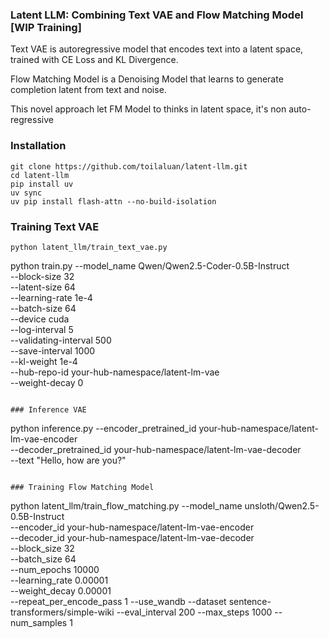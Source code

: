 ### Latent LLM: Combining Text VAE and Flow Matching Model [WIP Training]

Text VAE is autoregressive model that encodes text into a latent space, trained with CE Loss and KL Divergence.

Flow Matching Model is a Denoising Model that learns to generate completion latent from text and noise.

This novel approach let FM Model to thinks in latent space, it's non auto-regressive
### Installation

```
git clone https://github.com/toilaluan/latent-llm.git
cd latent-llm
pip install uv
uv sync
uv pip install flash-attn --no-build-isolation
```

### Training Text VAE

```
python latent_llm/train_text_vae.py
```
python train.py --model_name Qwen/Qwen2.5-Coder-0.5B-Instruct \
--block-size 32 \
--latent-size 64 \
--learning-rate 1e-4 \
--batch-size 64 \
--device cuda \
--log-interval 5 \
--validating-interval 500 \
--save-interval 1000 \
--kl-weight 1e-4 \
--hub-repo-id your-hub-namespace/latent-lm-vae \
--weight-decay 0
```

### Inference VAE

```
python inference.py --encoder_pretrained_id your-hub-namespace/latent-lm-vae-encoder \
--decoder_pretrained_id your-hub-namespace/latent-lm-vae-decoder \
--text "Hello, how are you?"
```

### Training Flow Matching Model

```
python latent_llm/train_flow_matching.py --model_name unsloth/Qwen2.5-0.5B-Instruct \
--encoder_id your-hub-namespace/latent-lm-vae-encoder \
--decoder_id your-hub-namespace/latent-lm-vae-decoder \
--block_size 32 \
--batch_size 64 \
--num_epochs 10000 \
--learning_rate 0.00001 \
--weight_decay 0.00001 \
--repeat_per_encode_pass 1 --use_wandb --dataset sentence-transformers/simple-wiki --eval_interval 200 --max_steps 1000 --num_samples 1
```





